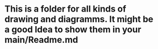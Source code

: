 # This is a folder for all kinds of drawing and diagramms. It might be a good Idea to show them in your main/Readme.md
